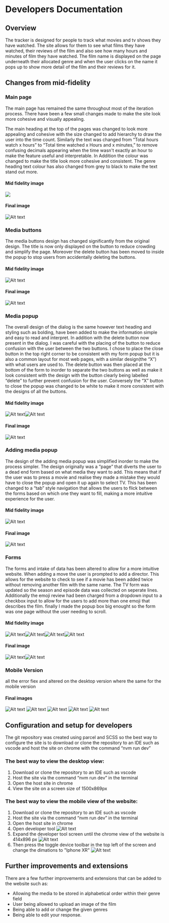 # Developers Documentation
## Overview 
The tracker is designed for people to track what movies and tv shows they have watched. The site allows for them to see what films they have watched, their reviews of the film and also see how many hours and minutes of film they have watched. The film name is displayed on the page underneath their allocated genre and when the user clicks on the name it pops up to show more detail of the film and their reviews for it.

## Changes from mid-fidelity 

### Main page
The main page has remained the same throughout most of the iteration process. There have been a few small changes made to make the site look more cohesive and visually appealing. 

The main heading at the top of the pages was changed to look more appealing and cohesive with the size changed to add hierarchy to draw the user into the time count. Similarly the text was changed from “Total hours watch x hours” to “Total time watched x Hours and x minutes,” to remove confusing decimals appearing when the time wasn't exactly an hour to make the feature useful and interpretable.  In Addition the colour was changed to make the title look more cohesive and consistent. The genre heading text colour has also changed from grey to black to make the text stand out more. 

#### Mid fidelity image 
![](public/images/MacBook%20Air%20-%206.png)

#### Final image 
![Alt text](public/images/main-page.png)

### Media buttons 
The media buttons design has changed significantly from the original design. The title is now only displayed on the button to reduce crowding and simplify the page. Moreover the delete button has been moved to inside the popup to stop users from accidentally deleting the buttons. 

#### Mid fidelity image 
![Alt text](public/images/MacBook%20Air%20-%2016.png)
#### Final image 
![Alt text](public/images/media-buttons.png)

### Media popup 
The overall design of the dialog is the same however text heading and styling such as bolding, have been added to make the information simple and easy to read and interpret. In addition with the delete button now present in the dialog. I was careful with the placing of the button to reduce confusion with the user between the two buttons. I chose to place the close button in the top right corner to be consistent with my form popup but it is also a common layout for most web pages, with a similar design(the “X”) with what users are used to. The delete button was then placed at the bottom of the form to inorder to separate the two buttons as well as make it look consistent with the design with the button clearly being labelled “delete” to further prevent confusion for the user. Conversely the “X” button to close the popup was changed to be white to make it more consistent with the designs of all the buttons. 

#### Mid fidelity image 
![Alt text](public/images/MacBook%20Air%20-%2017.png)![Alt text](public/images/dialog2.png)

#### Final image 
![Alt text](public/images/dialog.png)

### Adding media popup 
The design of the adding media popup was simplified inorder to make the process simpler. The design originally was a “page” that diverts the user to a dead end form based on what media they want to add. This means that if the user was to press a movie and realise they made a mistake they would have to close the popup and open it up again to select TV. This has been changed to a “tab” style navigation that allows the users to flick between the forms based on which one they want to fill, making a more intuitive experience for the user. 

#### Mid fidelity image 
![Alt text](public/images/MacBook%20Air%20-%2011.png)

#### Final image 
![Alt text](public/images/media-form.png)
### Forms 
The forms and intake of data has been altered to allow for a more intuitive website. When adding a move the user is prompted to add a director. This allows for the website to check to see if a movie has been added twice without removing another film with the same name. The TV form was updated so the season and episode data was collected on seperate lines. Additionally the emoji review had been charged from a dropdown input to a checkbox input to allow for the users to add more than one emoji that describes the film. finally I made the popup box big enought so the form was one page without the user needing to scroll. 

#### Mid fidelity image 
![Alt text](public/images/MacBook%20Air%20-%2012.png)![Alt text](public/images/MacBook%20Air%20-%2013.png)![Alt text](public/images/MacBook%20Air%20-%2014.png)![Alt text](public/images/MacBook%20Air%20-%2015.png)


#### Final image 
![Alt text](public/images/media-form.png)![Alt text](public/images/tv-form.png)

### Mobile Version 
all the error fiex and altered on the desktop version where the same for the mobile version

#### Final images
![Alt text](public/images/mobile1.png)
![Alt text](public/images/mobile2.png)
![Alt text](public/images/mobile3.png)
![Alt text](public/images/mobile4.png)
![Alt text](public/images/mobile5.png)


## Configuration and setup for developers 
The git repository was created using parcel and SCSS so the best way to configure the site is to download or clone the repository to an IDE such as vscode and host the site on chrome with the command “nvm run dev”

### The best way to view the desktop view:
1. Download or clone the repository to an IDE such as vscode 
2. Host the site via the command “nvm run dev” in the terminal
3. Open the host site in chrome
4. View the site on a screen size of 1500x869px

### The best way to view the mobile view of the website:
1. Download or clone the repository to an IDE such as vscode 
2. Host the site via the command “nvm run dev” in the terminal
3. Open the host site in chrome
4. Open developer tool
![Alt text](public/images/open-developer.png)
5. Expand the developer tool screen until the chrome view of the website is 414x896 px
![Alt text](public/images/expand-developer.png)
6. Then press the toggle device toolbar in the top left of the screen and change the dimations to "Iphone XR"
![Alt text](public/images/turn-to-mobile.png)


## Further improvements and extensions
There are a few further improvements and extensions that can be added to the website such as:
- Allowing the media to be stored in alphabetical order within their genre field
- User being allowed to upload an image of the film
- Being able to add or change the given genres 
- Being able to edit your response. 
